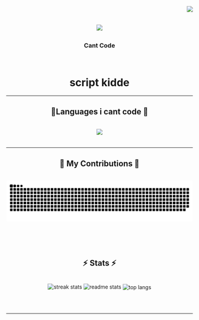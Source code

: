 <img align="right" src="https://visitor-badge.laobi.icu/badge?page_id=salesp07.salesp07" />

<h1 align="center">
    <img src="https://readme-typing-svg.herokuapp.com/?font=Righteous&size=35&center=true&vCenter=true&width=500&height=70&duration=4000&lines=Hi+baby!+👋;+I'm+biskit+!;" />
</h1>

<h3 align="center">Cant Code </h3>

<br/>

<div align="center">
 
  # script kidde
 </div>

</div>

 <hr/>
 
<h2 align="center"> 🐍Languages i cant code 🥺</h2>
<br/>
<div align="center">
    <img src="https://skillicons.dev/icons?i=python" />
</div>

<br/>
<hr/>

<div align="center">
  <h2>🐍 My Contributions 🐍</h2>
  <br>
  <img alt="snake eating my contributions" src="https://raw.githubusercontent.com/salesp07/salesp07/output/github-contribution-grid-snake.svg" />
  
  <br/><br/><br/>
</div>

<h2 align="center">⚡ Stats ⚡</h2>
<br>
<div align=center>
  <img width=390 src="https://github-readme-streak-stats-biskit069.vercel.app/?user=salesp07&count_private=true&theme=react&border_radius=15" alt="streak stats"/>
  <img width=390 src="https://github-readme-stats-biskit069.vercel.app/api?username=salesp07&count_private=true&show_icons=true&theme=react&rank_icon=github&border_radius=20" alt="readme stats" />
  <img width=325 align="center" src="https://github-readme-stats-biskit069.vercel.app/api/top-langs/?username=salesp07&hide=HTML&langs_count=8&layout=compact&theme=react&border_radius=10&size_weight=0.5&count_weight=0.5&exclude_repo=github-readme-stats" alt="top langs" />
</div>

<br/><br/>

<hr/>

<br/>

